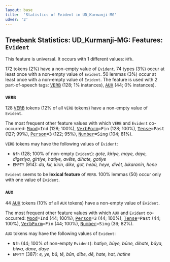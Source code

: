 ```yaml
---
layout: base
title:  'Statistics of Evident in UD_Kurmanji-MG'
udver: '2'
---
```


## Treebank Statistics: UD_Kurmanji-MG: Features: `Evident`

This feature is universal.
It occurs with 1 different values: `Nfh`.

172 tokens (2%) have a non-empty value of `Evident`.
74 types (3%) occur at least once with a non-empty value of `Evident`.
50 lemmas (3%) occur at least once with a non-empty value of `Evident`.
The feature is used with 2 part-of-speech tags: <tt><a href="kmr_mg-pos-VERB.html">VERB</a></tt> (128; 1% instances), <tt><a href="kmr_mg-pos-AUX.html">AUX</a></tt> (44; 0% instances).

### `VERB`

128 <tt><a href="kmr_mg-pos-VERB.html">VERB</a></tt> tokens (12% of all `VERB` tokens) have a non-empty value of `Evident`.

The most frequent other feature values with which `VERB` and `Evident` co-occurred: <tt><a href="kmr_mg-feat-Mood.html">Mood</a></tt><tt>=Ind</tt> (128; 100%), <tt><a href="kmr_mg-feat-VerbForm.html">VerbForm</a></tt><tt>=Fin</tt> (128; 100%), <tt><a href="kmr_mg-feat-Tense.html">Tense</a></tt><tt>=Past</tt> (127; 99%), <tt><a href="kmr_mg-feat-Person.html">Person</a></tt><tt>=3</tt> (122; 95%), <tt><a href="kmr_mg-feat-Number.html">Number</a></tt><tt>=Sing</tt> (104; 81%).

`VERB` tokens may have the following values of `Evident`:

* `Nfh` (128; 100% of non-empty `Evident`): <em>gote, kiriye, maye, daye, digeriya, girtiye, hatiye, avête, dihate, gotiye</em>
* `EMPTY` (914): <em>da, kir, kirin, dike, got, hebû, heye, divêt, bikaranîn, hene</em>

`Evident` seems to be **lexical feature** of `VERB`. 100% lemmas (50) occur only with one value of `Evident`.

### `AUX`

44 <tt><a href="kmr_mg-pos-AUX.html">AUX</a></tt> tokens (10% of all `AUX` tokens) have a non-empty value of `Evident`.

The most frequent other feature values with which `AUX` and `Evident` co-occurred: <tt><a href="kmr_mg-feat-Mood.html">Mood</a></tt><tt>=Ind</tt> (44; 100%), <tt><a href="kmr_mg-feat-Person.html">Person</a></tt><tt>=3</tt> (44; 100%), <tt><a href="kmr_mg-feat-Tense.html">Tense</a></tt><tt>=Past</tt> (44; 100%), <tt><a href="kmr_mg-feat-VerbForm.html">VerbForm</a></tt><tt>=Fin</tt> (44; 100%), <tt><a href="kmr_mg-feat-Number.html">Number</a></tt><tt>=Sing</tt> (36; 82%).

`AUX` tokens may have the following values of `Evident`:

* `Nfh` (44; 100% of non-empty `Evident`): <em>hatiye, bûye, bûne, dihate, bûya, biwa, dane, daye</em>
* `EMPTY` (387): <em>e, ye, bû, tê, bûn, dibe, dê, hate, hat, hatine</em>

